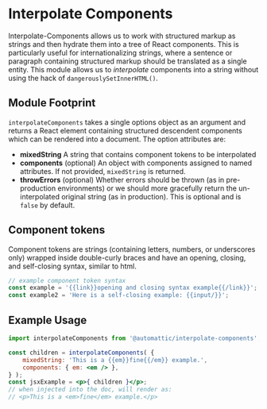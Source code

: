 # Interpolate Components

Interpolate-Components allows us to work with structured markup as strings and then hydrate them into a tree of React components. This is particularly useful for internationalizing strings, where a sentence or paragraph containing structured markup should be translated as a single entity. This module allows us to _interpolate_ components into a string without using the hack of `dangerouslySetInnerHTML()`.

## Module Footprint

`interpolateComponents` takes a single options object as an argument and returns a React element containing structured descendent components which can be rendered into a document. The option attributes are:

- **mixedString** A string that contains component tokens to be interpolated
- **components** (optional) An object with components assigned to named attributes. If not provided, `mixedString` is returned.
- **throwErrors** (optional) Whether errors should be thrown (as in pre-production environments) or we should more gracefully return the un-interpolated original string (as in production). This is optional and is `false` by default.

## Component tokens

Component tokens are strings (containing letters, numbers, or underscores only) wrapped inside double-curly braces and have an opening, closing, and self-closing syntax, similar to html.

```js
// example component token syntax
const example = '{{link}}opening and closing syntax example{{/link}}';
const example2 = 'Here is a self-closing example: {{input/}}';
```

## Example Usage

```jsx
import interpolateComponents from '@automattic/interpolate-components';

const children = interpolateComponents( {
	mixedString: 'This is a {{em}}fine{{/em}} example.',
	components: { em: <em /> },
} );
const jsxExample = <p>{ children }</p>;
// when injected into the doc, will render as:
// <p>This is a <em>fine</em> example.</p>
```
